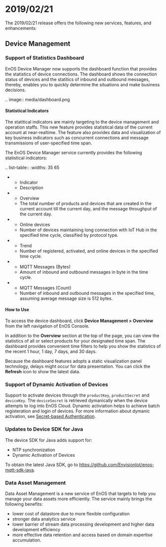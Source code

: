 # 2019/02/21

The 2019/02/21 release offers the following new services, features, and enhancements:

## Device Management

### Support of Statistics Dashboard

EnOS Device Manager now supports the dashboard function that provides the statistics of device connections. The dashboard shows the connection status of devices and the statitics of inbound and outbound messages, thereby, enables you to quickly determine the situations and make business decisions.

.. image:: media/dashboard.png

#### Statistical Indicators

The statitical indicators are mainly targeting to the device management and operation staffs. This new feature provides statistical data of the current account at near-realtime. The feature also provides data and visualization of key business indicators such as concurrent connections and message transmissions of user-specified time span.

The EnOS Device Manager service currently provides the following statistical indicators:

.. list-table::
   :widths: 35 65

   * - Indicator
     - Description
   * - Overview
     - The total number of products and devices that are created in the current account till the current day, and the message throughput of the current day.
   * - Online devices
     - Number of devices maintaining long connection with IoT Hub in the specified time cycle, classified by protocol type. 
   * - Trend
     - Number of registered, activated, and online devices in the specified time cycle.
   * - MQTT Messages (Bytes)
     - Amount of inbound and outbound messages in byte in the time cycle.
   * - MQTT Messages (Count)
     - Number of inbound and outbound messages in the specified time, assuming average message size is 512 bytes.

#### How to Use

To access the device dashboard, click **Device Management > Overview** from the left navigation of EnOS Console.

In addition to the **Overview** section at the top of the page, you can view the statistics of all or select products for your designated time span. The dashboard provides convenient time filters to help you show the statistics of the recent 1 hour, 1 day, 7 days, and 30 days.

Because the dashboard features adopts a static visualization panel technology, delays might occur for data presentation. You can click the **Refresh** icon to show the latest data.

### Support of Dynamic Activation of Devices

Support to activate devices through the `productKey`, `productSecret` and `deviceKey`. The `deviceSecret` is retrieved dymanically when the device attempts to log into EnOS Cloud. Dynamic activiation helps to achieve batch registeration and login of devices. For more information about dymanic activation, see [Secret-based Authentication](https://docs.eniot.io/docs/device-connection/en/latest/secretbased_authentication.html).

### Updates to Device SDK for Java

The device SDK for Java adds support for:

- NTP synchronization
- Dynamic Activation of Devices

To obtain the latest Java SDK, go to https://github.com/EnvisionIot/enos-mqtt-sdk-java.

### Data Asset Management

Data Asset Management is a new service of EnOS that targets to help you manage your data assets more efficiently. The service mainly brings the following benefits:

- lower cost of datastore due to more flexible configuration
- stronger data analytics service
- lower barrier of stream data processing development and higher data development efficiency
- more effective data retention and access based on domain expertise accumulation.